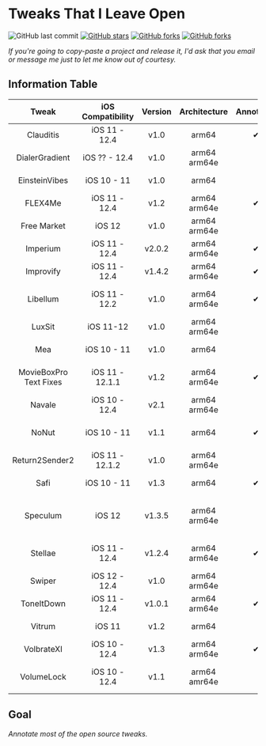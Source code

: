 # Tweaks That I Leave Open

![GitHub last commit](https://img.shields.io/github/last-commit/LacertosusRepo/Open-Source-Tweaks.svg?style=for-the-badge)
[![GitHub stars](https://img.shields.io/github/stars/LacertosusRepo/Open-Source-Tweaks.svg?style=for-the-badge)](https://github.com/LacertosusRepo/Open-Source-Tweaks/stargazers)
[![GitHub forks](https://img.shields.io/github/forks/LacertosusRepo/Open-Source-Tweaks.svg?style=for-the-badge)](https://github.com/LacertosusRepo/Open-Source-Tweaks/network)
[![GitHub forks](https://img.shields.io/github/license/LacertosusRepo/Open-Source-Tweaks.svg?style=for-the-badge)](https://github.com/LacertosusRepo/Open-Source-Tweaks/license)

*If you're going to copy-paste a project and release it, I'd ask that you email or message me just to let me know out of courtesy.*

## Information Table

| Tweak | iOS Compatibility | Version | Architecture | Annotated | Description |
| :-----: | :-----------------: | :-------: | :------------: | :---------: | :-----------: |
| Clauditis | iOS 11 - 12.4 | v1.0 | arm64 | ✔ | Double tap homescreen to lock device |
| DialerGradient | iOS ?? - 12.4 | v1.0 | arm64 arm64e | | Add gradient to dialer screen in Phone app |
| EinsteinVibes | iOS 10 - 11 | v1.0 | arm64 | | Vibrate calculator buttons |
| FLEX4Me | iOS 11 - 12.4 | v1.2 | arm64 arm64e | ✔ | Force touch status bar to show/hide flex |
| Free Market | iOS 12 | v1.0 | arm64 arm64e | | Change "Get" to "Free" in the Appstore |
| Imperium | iOS 11 - 12.4 | v2.0.2 | arm64 arm64e | ✔ | Music gestures in the now playing widget |
| Improvify | iOS 11 - 12.4 | v1.4.2 | arm64 arm64e | ✔ | Improved Spotify features |
| Libellum | iOS 11 - 12.2 | v1.0 | arm64 arm64e | ✔ | Notepad on lockscreen/notifications view |
| LuxSit | iOS 11-12 | v1.0 | arm64 arm64e | | URL shortcuts in the spotlight search |
| Mea | iOS 10 - 11 | v1.0 | arm64 | | Hide security codes on the lockscreen |
| MovieBoxPro Text Fixes | iOS 11 - 12.1.1 | v1.2 | arm64 arm64e | ✔ | Fix broken English translations in MovieBox |
| Navale | iOS 10 - 12.4 | v2.1 | arm64 arm64e | | Gradient dock background |
| NoNut | iOS 10 - 11 | v1.1 | arm64 | ✔ | Popup notification when opening incognito tab |
| Return2Sender2 | iOS 11 - 12.1.2 | v1.0 | arm64 arm64e | | Return button to send (buggy) |
| Safi | iOS 10 - 11 | v1.3 | arm64 | ✔ | Simple folder customization |
| Speculum | iOS 12 | v1.3.5 | arm64 arm64e | | Customizable lockscreen time, date, and weather information |
| Stellae | iOS 11 - 12.4 | v1.2.4 | arm64 arm64e | ✔ | Get random daily wallpaper from a subreddit |
| Swiper | iOS 12 - 12.4 | v1.0 | arm64 arm64e | | Music control swipes on the dock |
| ToneItDown | iOS 11 - 12.4 | v1.0.1 | arm64 arm64e | ✔ | Mute tones when previewing them |
| Vitrum | iOS 11 | v1.2 | arm64 | | Control center customization |
| VolbrateXI | iOS 10 - 12.4 | v1.3 | arm64 arm64e | ✔ | Vibrate volume button interactions |
| VolumeLock | iOS 10 - 12.4 | v1.1 | arm64 amr64e | | Lock volume changing by pressing both volume buttons down |

## Goal
*Annotate most of the open source tweaks.*

